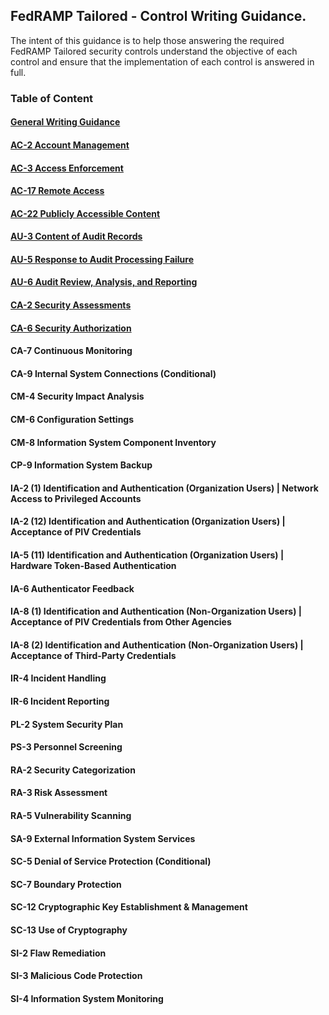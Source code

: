 ## FedRAMP Tailored - Control Writing Guidance.
The intent of this guidance is to help those answering the required FedRAMP Tailored security controls understand the objective of each control and ensure that the implementation of each control is answered in full.
### Table of Content
#### [General Writing Guidance](/_guidance/GeneralWritingGuidance.md)
#### [AC-2 Account Management](/_guidance/controls/AC-2.md)
#### [AC-3 Access Enforcement](/_guidance/controls/AC-3.md)
#### [AC-17 Remote Access](/_guidance/controls/AC-17.md)
#### [AC-22 Publicly Accessible Content](/_guidance/controls/AC-22.md)
#### [AU-3 Content of Audit Records](/_guidance/controls/AU-3.md)
#### [AU-5 Response to Audit Processing Failure](/_guidance/controls/AU-5.md)
#### [AU-6 Audit Review, Analysis, and Reporting](/_guidance/controls/AU-6.md)
#### [CA-2 Security Assessments](/_guidance/controls/CA-2.md)
#### [CA-6 Security Authorization](/_guidance/controls/CA-6.md)
#### CA-7 Continuous Monitoring
#### CA-9 Internal System Connections (Conditional)
#### CM-4 Security Impact Analysis
#### CM-6 Configuration Settings
#### CM-8 Information System Component Inventory
#### CP-9 Information System Backup
#### IA-2 (1) Identification and Authentication (Organization Users) | Network Access to Privileged Accounts
#### IA-2 (12) Identification and Authentication (Organization Users) | Acceptance of PIV Credentials
#### IA-5 (11) Identification and Authentication (Organization Users) | Hardware Token-Based Authentication
#### IA-6 Authenticator Feedback
#### IA-8 (1) Identification and Authentication (Non-Organization Users) | Acceptance of PIV Credentials from Other Agencies
#### IA-8 (2) Identification and Authentication (Non-Organization Users) | Acceptance of Third-Party Credentials
#### IR-4 Incident Handling
#### IR-6 Incident Reporting
#### PL-2 System Security Plan
#### PS-3 Personnel Screening
#### RA-2 Security Categorization
#### RA-3 Risk Assessment
#### RA-5 Vulnerability Scanning
#### SA-9 External Information System Services
#### SC-5 Denial of Service Protection (Conditional)
#### SC-7 Boundary Protection
#### SC-12 Cryptographic Key Establishment & Management
#### SC-13 Use of Cryptography
#### SI-2 Flaw Remediation
#### SI-3 Malicious Code Protection
#### SI-4 Information System Monitoring
